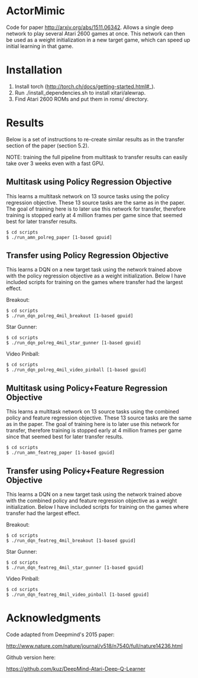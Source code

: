 # ActorMimic
Code for paper http://arxiv.org/abs/1511.06342.
Allows a single deep network to play several Atari 2600 games at once. This network can then be used as a weight initialization in a new target game, which can speed up initial learning in that game. 

# Installation

1. Install torch (http://torch.ch/docs/getting-started.html#_).
2. Run ./install_dependencies.sh to install xitari/alewrap.
3. Find Atari 2600 ROMs and put them in roms/ directory.

# Results

Below is a set of instructions to re-create similar results as in the transfer section of the paper (section 5.2). 

NOTE: training the full pipeline from multitask to transfer results can easily take over 3 weeks even with a fast GPU.

## Multitask using Policy Regression Objective
This learns a multitask network on 13 source tasks using the policy regression objective. These 13 source tasks are the same as in the paper. The goal of training here is to later use this network for transfer, therefore training is stopped early at 4 million frames per game since that seemed best for later transfer results. 

    $ cd scripts
    $ ./run_amn_polreg_paper [1-based gpuid]

## Transfer using Policy Regression Objective
This learns a DQN on a new target task using the network trained above with the policy regression objective as a weight initialization. Below I have included scripts for training on the games where transfer had the largest effect.

Breakout:

    $ cd scripts
    $ ./run_dqn_polreg_4mil_breakout [1-based gpuid]
  
Star Gunner:

    $ cd scripts
    $ ./run_dqn_polreg_4mil_star_gunner [1-based gpuid]
  
Video Pinball:

    $ cd scripts
    $ ./run_dqn_polreg_4mil_video_pinball [1-based gpuid]
  
## Multitask using Policy+Feature Regression Objective
This learns a multitask network on 13 source tasks using the combined policy and feature regression objective. These 13 source tasks are the same as in the paper. The goal of training here is to later use this network for transfer, therefore training is stopped early at 4 million frames per game since that seemed best for later transfer results. 

    $ cd scripts
    $ ./run_amn_featreg_paper [1-based gpuid]

## Transfer using Policy+Feature Regression Objective
This learns a DQN on a new target task using the network trained above with the combined policy and feature regression objective as a weight initialization. Below I have included scripts for training on the games where transfer had the largest effect.

Breakout:

    $ cd scripts
    $ ./run_dqn_featreg_4mil_breakout [1-based gpuid]

Star Gunner:

    $ cd scripts
    $ ./run_dqn_featreg_4mil_star_gunner [1-based gpuid]
  
Video Pinball:

    $ cd scripts
    $ ./run_dqn_featreg_4mil_video_pinball [1-based gpuid]

# Acknowledgments

Code adapted from Deepmind's 2015 paper:

http://www.nature.com/nature/journal/v518/n7540/full/nature14236.html

Github version here:

https://github.com/kuz/DeepMind-Atari-Deep-Q-Learner
